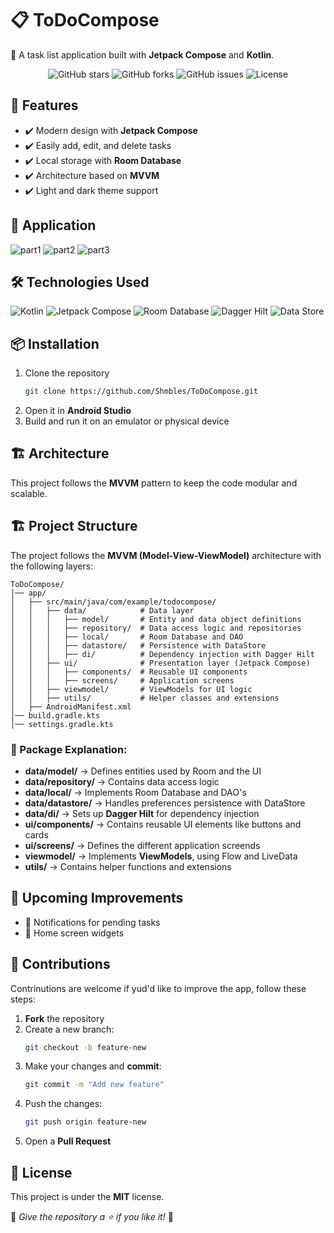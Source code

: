 # 📋 ToDoCompose  
📝 A task list application built with **Jetpack Compose** and **Kotlin**.  

<p align="center">
  <img src="https://img.shields.io/github/stars/Shmbles/ToDoCompose?style=for-the-badge" alt="GitHub stars">
  <img src="https://img.shields.io/github/forks/Shmbles/ToDoCompose?style=for-the-badge" alt="GitHub forks">
  <img src="https://img.shields.io/github/issues/Shmbles/ToDoCompose?style=for-the-badge" alt="GitHub issues">
  <img src="https://img.shields.io/github/license/Shmbles/ToDoCompose?style=for-the-badge" alt="License">
</p>

## 🚀 Features  
- ✔️ Modern design with **Jetpack Compose**  
- ✔️ Easily add, edit, and delete tasks
- ✔️ Local storage with **Room Database**  
- ✔️ Architecture based on **MVVM**  
- ✔️ Light and dark theme support 

## 📸 Application  
![part1](https://github.com/user-attachments/assets/a3268fc3-527f-4091-b684-da2dbcb238c0)
![part2](https://github.com/user-attachments/assets/468be3d3-9dca-4718-ac59-44ae2391ab9d)
![part3](https://github.com/user-attachments/assets/18d98b23-1158-4f8e-97b5-b0bc8ff48554) 

## 🛠️ Technologies Used  
<p align="left">
  <img src="https://img.shields.io/badge/Kotlin-7F52FF?style=for-the-badge&logo=kotlin&logoColor=white" alt="Kotlin">
  <img src="https://img.shields.io/badge/Jetpack%20Compose-4285F4?style=for-the-badge&logo=jetpackcompose&logoColor=white" alt="Jetpack Compose">
  <img src="https://img.shields.io/badge/Room%20Database-FF6F00?style=for-the-badge&logo=sqlite&logoColor=white" alt="Room Database">
  <img src="https://img.shields.io/badge/Dagger%20Hilt-007ACC?style=for-the-badge&logo=dagger&logoColor=white" alt="Dagger Hilt">
  <img src="https://img.shields.io/badge/Data%20Store-673AB7?style=for-the-badge&logo=google&logoColor=white" alt="Data Store">
</p>

## 📦 Installation  
1. Clone the repository
   ```sh
   git clone https://github.com/Shmbles/ToDoCompose.git
   ```
2. Open it in **Android Studio**  
3. Build and run it on an emulator or physical device

## 🏗️ Architecture  
This project follows the **MVVM** pattern to keep the code modular and scalable.

## 🏗️ Project Structure
The project follows the **MVVM (Model-View-ViewModel)** architecture with the following layers:  

```
ToDoCompose/
│── app/
│   ├── src/main/java/com/example/todocompose/
│   │   ├── data/            # Data layer
│   │   │   ├── model/       # Entity and data object definitions
│   │   │   ├── repository/  # Data access logic and repositories
│   │   │   ├── local/       # Room Database and DAO
│   │   │   ├── datastore/   # Persistence with DataStore
│   │   │   ├── di/          # Dependency injection with Dagger Hilt
│   │   ├── ui/              # Presentation layer (Jetpack Compose)
│   │   │   ├── components/  # Reusable UI components
│   │   │   ├── screens/     # Application screens
│   │   ├── viewmodel/       # ViewModels for UI logic
│   │   ├── utils/           # Helper classes and extensions
│   ├── AndroidManifest.xml
│── build.gradle.kts
│── settings.gradle.kts
```

### 📌 Package Explanation:  
- **data/model/** → Defines entities used by Room and the UI  
- **data/repository/** → Contains data access logic
- **data/local/** → Implements Room Database and DAO's
- **data/datastore/** → Handles preferences persistence with DataStore
- **data/di/** → Sets up **Dagger Hilt** for dependency injection
- **ui/components/** → Contains reusable UI elements like buttons and cards
- **ui/screens/** → Defines the different application screends
- **viewmodel/** → Implements **ViewModels**, using Flow and LiveData
- **utils/** → Contains helper functions and extensions

## 📌 Upcoming Improvements
- 📌 Notifications for pending tasks
- 📌 Home screen widgets

## 📝 Contributions  
Contrinutions are welcome if yud'd like to improve the app, follow these steps:
1. **Fork** the repository
2. Create a new branch:  
   ```sh
   git checkout -b feature-new
   ```
3. Make your changes and **commit**:  
   ```sh
   git commit -m "Add new feature"
   ```
4. Push the changes:  
   ```sh
   git push origin feature-new
   ```
5. Open a **Pull Request**  

## 📄 License  
This project is under the **MIT** license.  

📌 *Give the repository a ⭐ if you like it!* 🚀  
